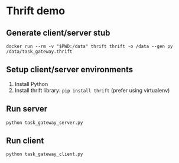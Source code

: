# Thrift demo

## Generate client/server stub

```
docker run --rm -v "$PWD:/data" thrift thrift -o /data --gen py /data/task_gateway.thrift
```

## Setup client/server environments

1. Install Python
2. Install thrift library: `pip install thrift` (prefer using virtualenv)

## Run server

```
python task_gateway_server.py
```

## Run client

```
python task_gateway_client.py
```
